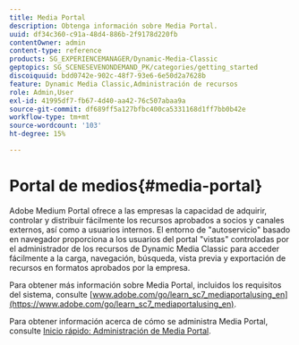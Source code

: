 ```yaml
---
title: Media Portal
description: Obtenga información sobre Media Portal.
uuid: df34c360-c91a-48d4-886b-2f9178d220fb
contentOwner: admin
content-type: reference
products: SG_EXPERIENCEMANAGER/Dynamic-Media-Classic
geptopics: SG_SCENESEVENONDEMAND_PK/categories/getting_started
discoiquuid: bdd0742e-902c-48f7-93e6-6e50d2a7628b
feature: Dynamic Media Classic,Administración de recursos
role: Admin,User
exl-id: 41995df7-fb67-4d40-aa42-76c507abaa9a
source-git-commit: df689ff5a127bfbc400ca5331168d1ff7bb0b42e
workflow-type: tm+mt
source-wordcount: '103'
ht-degree: 15%

---
```


# Portal de medios{#media-portal}

Adobe Medium Portal ofrece a las empresas la capacidad de adquirir, controlar y distribuir fácilmente los recursos aprobados a socios y canales externos, así como a usuarios internos. El entorno de &quot;autoservicio&quot; basado en navegador proporciona a los usuarios del portal &quot;vistas&quot; controladas por el administrador de los recursos de Dynamic Media Classic para acceder fácilmente a la carga, navegación, búsqueda, vista previa y exportación de recursos en formatos aprobados por la empresa.

Para obtener más información sobre Media Portal, incluidos los requisitos del sistema, consulte [www.adobe.com/go/learn_sc7_mediaportalusing_en](https://www.adobe.com/go/learn_sc7_mediaportalusing_en).

Para obtener información acerca de cómo se administra Media Portal, consulte [Inicio rápido: Administración de Media Portal](quick-start-media-portal-administration.md#quick_start_media_portal_administration).
